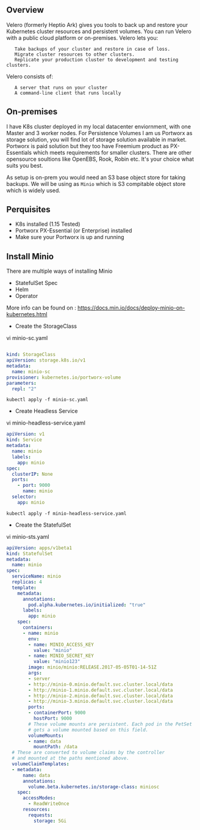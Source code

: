 ## Overview

Velero (formerly Heptio Ark) gives you tools to back up and restore your Kubernetes cluster resources and persistent volumes. You can run Velero with a public cloud platform or on-premises. Velero lets you:
```
   Take backups of your cluster and restore in case of loss.
   Migrate cluster resources to other clusters.
   Replicate your production cluster to development and testing clusters.
```
Velero consists of:
```
   A server that runs on your cluster
   A command-line client that runs locally
```

## On-premises 
I have K8s cluster deployed in my local datacenter enviornment, with one Master and 3 worker nodes.
For Persistence Volumes I am us Portworx as storage solution, you will find lot of storage solution available in market. Portworx is paid solution but they too have Freemium product
 as PX-Essentials which meets requirements for smaller clusters. There are other opensource soultions like OpenEBS, Rook, Robin etc. It's your choice what suits you best.

As setup is on-prem you would need an S3 base object store for taking backups. We will be using as `Minio` which is S3 compitable object store which is widely used.

## Perquisites
* K8s installed (1.15 Tested)
* Portworx PX-Essential (or Enterprise) installed 
* Make sure your Portworx is up and running 


## Install Minio
There are multiple ways of installing Minio
* StatefulSet Spec
* Helm
* Operator 

More info can be found on : https://docs.min.io/docs/deploy-minio-on-kubernetes.html

- Create the StorageClass

vi minio-sc.yaml

```yaml

kind: StorageClass
apiVersion: storage.k8s.io/v1
metadata:
  name: minio-sc
provisioner: kubernetes.io/portworx-volume
parameters:
  repl: "2"
```

`kubectl apply -f minio-sc.yaml`

- Create Headless Service

vi minio-headless-service.yaml

```yaml
apiVersion: v1
kind: Service
metadata:
  name: minio
  labels:
    app: minio
spec:
  clusterIP: None
  ports:
    - port: 9000
      name: minio
  selector:
    app: minio
```

`kubectl apply -f minio-headless-service.yaml`

- Create the StatefulSet

vi minio-sts.yaml

```yaml
apiVersion: apps/v1beta1
kind: StatefulSet
metadata:
  name: minio
spec:
  serviceName: minio
  replicas: 4
  template:
    metadata:
      annotations:
        pod.alpha.kubernetes.io/initialized: "true"
      labels:
        app: minio
    spec:
      containers:
      - name: minio
        env:
        - name: MINIO_ACCESS_KEY
          value: "minio"
        - name: MINIO_SECRET_KEY
          value: "minio123"
        image: minio/minio:RELEASE.2017-05-05T01-14-51Z
        args:
        - server
        - http://minio-0.minio.default.svc.cluster.local/data
        - http://minio-1.minio.default.svc.cluster.local/data
        - http://minio-2.minio.default.svc.cluster.local/data
        - http://minio-3.minio.default.svc.cluster.local/data
        ports:
        - containerPort: 9000
          hostPort: 9000
        # These volume mounts are persistent. Each pod in the PetSet
        # gets a volume mounted based on this field.
        volumeMounts:
        - name: data
          mountPath: /data
  # These are converted to volume claims by the controller
  # and mounted at the paths mentioned above.
  volumeClaimTemplates:
  - metadata:
      name: data
      annotations:
        volume.beta.kubernetes.io/storage-class: miniosc
    spec:
      accessModes:
        - ReadWriteOnce
      resources:
        requests:
          storage: 5Gi
```




